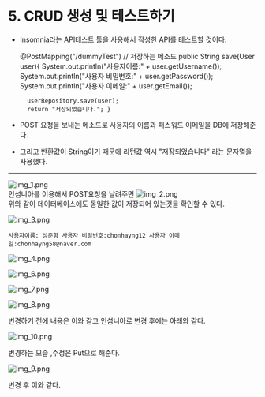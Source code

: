 # 5. CRUD 생성 및 테스트하기 

- Insomnia라는 API테스트 툴을 사용해서 작성한 API를 테스트할 것이다.



    @PostMapping("/dummyTest") // 저장하는 메소드
    public String save(User user){
        System.out.println("사용자이름:" + user.getUsername());
        System.out.println("사용자 비밀번호:" + user.getPassword());
        System.out.println("사용자 이메일:" + user.getEmail());

        userRepository.save(user);
        return "저장되었습니다."; }

- POST 요청을 보내는 메소드로 사용자의 이름과 패스워드 이메일을 DB에 저장해준다.
- 그리고 반환값이 String이기 때문에 리턴값 역시 "저장되었습니다" 라는 문자열을 사용했다.
***
![img_1.png](img_1.png)   
인섬니아를 이용해서 POST요청을 날려주면
![img_2.png](img_2.png)   
위와 같이 데이터베이스에도 동일한 값이 저장되어 있는것을 확인할 수 있다.


![img_3.png](img_3.png)

`
사용자이름: 성춘향 사용자 비밀번호:chonhayng12 사용자 이메일:chonhayng58@naver.com   
`



![img_4.png](img_4.png)


![img_6.png](img_6.png)


![img_7.png](img_7.png)


![img_8.png](img_8.png)
 
변경하기 전에 내용은 이와 같고 인섬니아로 변경 후에는 아래와 같다. 

![img_10.png](img_10.png)
 
변경하는 모습 ,수정은 Put으로 해준다.

![img_9.png](img_9.png)

 변경 후 이와 같다.